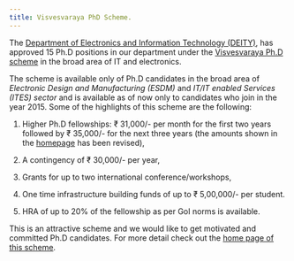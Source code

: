 ```yaml
---
title: Visvesvaraya PhD Scheme.
---
```


The
[Department of Electronics and Information Technology (DEITY)][deity],
has approved 15 Ph.D positions in our department under the
[Visvesvaraya Ph.D scheme][vishy-scheme] in the broad area of IT and
electronics.

<!--more-->


The scheme is available only of Ph.D candidates in the broad area of
*Electronic Design and Manufacturing (ESDM)* and *IT/IT enabled
Services (ITES) sector* and is available as of now only to candidates
who join in the year 2015.  Some of the highlights of this scheme are
the following:

1. Higher Ph.D fellowships: ₹ 31,000/- per month for the first two
   years followed by ₹ 35,000/- for the next three years (the amounts
   shown in the [homepage][vishy-scheme] has been revised),

2. A contingency of ₹ 30,000/- per year,

3. Grants for up to two international conference/workshops,

4. One time infrastructure building funds of up to ₹ 5,00,000/- per student.

5. HRA of up to 20% of the fellowship as per GoI norms is available.

This is an attractive scheme and we would like to get motivated and
committed Ph.D candidates. For more detail check out the [home page of
this scheme][vishy-scheme].

[deity]: <http://deity.gov.in/> "Department of Electronics and Information Technology (DEITY)"
[vishy-scheme]: <http://phd.medialabasia.in/index.php> "Visvesvaraya Ph.D scheme"
